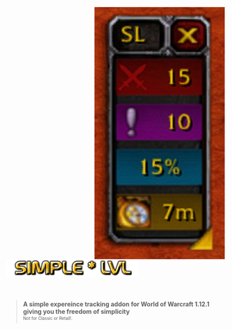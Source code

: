 <img src="Screenshots/tracker.png" width="300" float="right" align="right">

<h1>
    <img src="Screenshots/title.png" width="304" align="left" alt="SimpleLvl">
    <div style="clear: both; width: 100%;">&nbsp;</div>
</h1>

> **A simple expereince tracking addon for World of Warcraft 1.12.1 giving you the freedom of simplicity**
> <br><sup><small>Not for Classic or Retail!.</small></sup>
